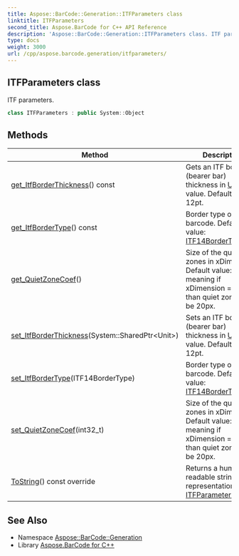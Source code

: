 ```yaml
---
title: Aspose::BarCode::Generation::ITFParameters class
linktitle: ITFParameters
second_title: Aspose.BarCode for C++ API Reference
description: 'Aspose::BarCode::Generation::ITFParameters class. ITF parameters in C++.'
type: docs
weight: 3000
url: /cpp/aspose.barcode.generation/itfparameters/
---
```

## ITFParameters class


ITF parameters.

```cpp
class ITFParameters : public System::Object
```

## Methods

| Method | Description |
| --- | --- |
| [get_ItfBorderThickness](./get_itfborderthickness/)() const | Gets an ITF border (bearer bar) thickness in [Unit](../unit/) value. Default value: 12pt. |
| [get_ItfBorderType](./get_itfbordertype/)() const | Border type of ITF barcode. Default value: [ITF14BorderType.Bar](../itf14bordertype/). |
| [get_QuietZoneCoef](./get_quietzonecoef/)() | Size of the quiet zones in xDimension. Default value: 10, meaning if xDimension = 2px than quiet zones will be 20px. |
| [set_ItfBorderThickness](./set_itfborderthickness/)(System::SharedPtr\<Unit\>) | Sets an ITF border (bearer bar) thickness in [Unit](../unit/) value. Default value: 12pt. |
| [set_ItfBorderType](./set_itfbordertype/)(ITF14BorderType) | Border type of ITF barcode. Default value: [ITF14BorderType.Bar](../itf14bordertype/). |
| [set_QuietZoneCoef](./set_quietzonecoef/)(int32_t) | Size of the quiet zones in xDimension. Default value: 10, meaning if xDimension = 2px than quiet zones will be 20px. |
| [ToString](./tostring/)() const override | Returns a human-readable string representation of this [ITFParameters](./). |
## See Also

* Namespace [Aspose::BarCode::Generation](../)
* Library [Aspose.BarCode for C++](../../)
